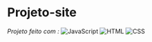 # Projeto-site
*Projeto feito com :* 
![JavaScript](caminho/para/imagem/javascript.jpg)
![HTML](caminho/para/imagem/html.jpg)
![CSS](caminho/para/imagem/css.jpg)
